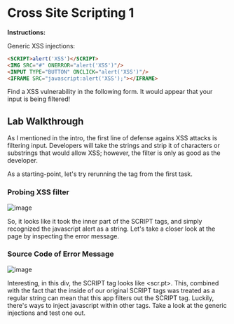 # Cross Site Scripting 1

**Instructions:**

Generic XSS injections:
```HTML
<SCRIPT>alert('XSS')</SCRIPT>
<IMG SRC="#" ONERROR="alert('XSS')"/>
<INPUT TYPE="BUTTON" ONCLICK="alert('XSS')"/>
<IFRAME SRC="javascript:alert('XSS');"></IFRAME>
```

Find a XSS vulnerability in the following form. It would appear that your input is being filtered!

## Lab Walkthrough

As I mentioned in the intro, the first line of defense agains XSS attacks is filtering input. Developers will take the strings and strip it of characters or substrings that would allow XSS; however, the filter is only as good as the developer.

As a starting-point, let's try rerunning the tag from the first task.

### Probing XSS filter
![image](https://user-images.githubusercontent.com/66766340/146686641-643eb62a-f45e-49a3-adaf-2e3b0d8e39e3.png)

So, it looks like it took the inner part of the SCRIPT tags, and simply recognized the javascript alert as a string. Let's take a closer look at the page by inspecting the error message.

### Source Code of Error Message
![image](https://user-images.githubusercontent.com/66766340/146686775-16897b2f-f25c-43cb-b07a-bdd921c5acd5.png)

Interesting, in this div, the SCRIPT tag looks like <scr.pt>. This, combined with the fact that the inside of our original SCRIPT tags was treated as a regular string can mean that this app filters out the SCRIPT tag. Luckily, there's ways to inject javascript within other tags. Take a look at the generic injections and test one out. 
